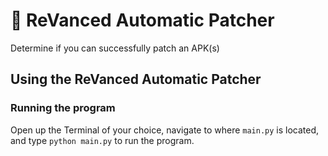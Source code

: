 # 🤖 ReVanced Automatic Patcher
Determine if you can successfully patch an APK(s)

## Using the ReVanced Automatic Patcher

### Running the program

Open up the Terminal of your choice, navigate to where `main.py` is located, and type `python main.py` to run the program.
